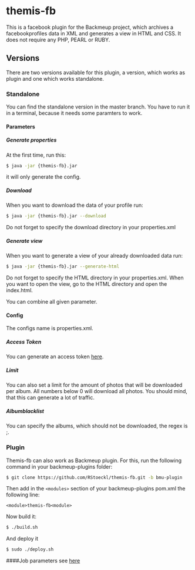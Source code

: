 # themis-fb
This is a facebook plugin for the Backmeup project, which archives a facebookprofiles data in XML and generates a view in HTML and CSS. It does not require any PHP, PEARL or RUBY.
## Versions
There are two versions available for this plugin, a version, which works as plugin and one which works standalone.
### Standalone
You can find the standalone version in the master branch. You have to run it in a terminal, because it needs some paramters to work.
#### Parameters
##### Generate properties
At the first time, run this:
```sh
$ java -jar {themis-fb}.jar
```
it will only generate the config. 
##### Download
When you want to download the data of your profile run:
```sh
$ java -jar {themis-fb}.jar --download
```
Do not forget to specify the download directory in your properties.xml
##### Generate view
When you want to generate a view of your already downloaded data run:
```sh
$ java -jar {themis-fb}.jar --generate-html
```
Do not forget to specify the HTML directory in your properties.xml. When you want to open the view, go to the HTML directory and open the index.html.

You can combine all given parameter.
#### Config
The configs name is properties.xml.
##### Access Token
You can generate an access token [here](https://developers.facebook.com/tools/explorer).
##### Limit
You can also set a limit for the amount of photos that will be downloaded per album. All numbers below 0 will download all photos. You should mind, that this can generate a lot of traffic.
##### Albumblacklist
You can specify the albums, which should not be downloaded, the regex is ;.
### Plugin
Themis-fb can also work as Backmeup plugin. For this, run the following command in your backmeup-plugins folder:
```sh
$ git clone https://github.com/RStoeckl/themis-fb.git -b bmu-plugin
```
Then add in the ```<modules>``` section of your backmeup-plugins pom.xml the following line:
```
<module>themis-fb<module>
```
Now build it:
```sh
$ ./build.sh
```
And deploy it
```sh
$ sudo ./deploy.sh
```
####Job parameters
see [here](#config)

